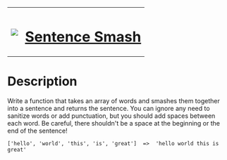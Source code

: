 <table align="center">
  <tbody>
    <tr>
      <td>
        <p></p>
        <pre><img src="https://avatars.githubusercontent.com/u/5387632?s=100"></pre>
      </td>
      <td><h1><a href="https://www.codewars.com/kata/53dc23c68a0c93699800041d">Sentence Smash</a></h1></td>
    </tr>
  </tbody>
</table>

# Description
Write a function that takes an array of words and smashes them together into a sentence and returns the sentence. You can ignore any need to sanitize words or add punctuation, but you should add spaces between each word. Be careful, there shouldn't be a space at the beginning or the end of the sentence!

`['hello', 'world', 'this', 'is', 'great']  =>  'hello world this is great'`